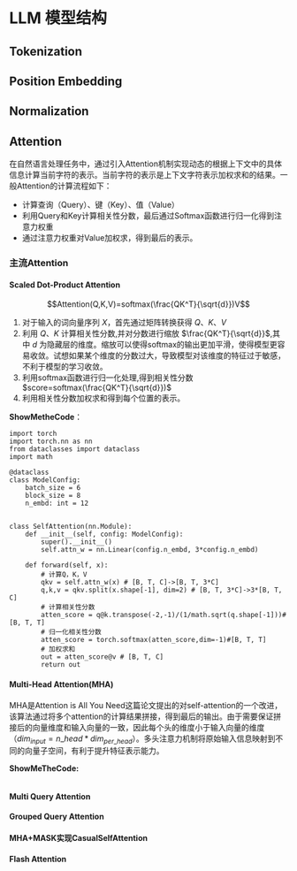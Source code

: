 # LLM 模型结构

## Tokenization


## Position Embedding

## Normalization

## Attention

在自然语言处理任务中，通过引入Attention机制实现动态的根据上下文中的具体信息计算当前字符的表示。当前字符的表示是上下文字符表示加权求和的结果。一般Attention的计算流程如下：
*  计算查询（Query）、键（Key）、值（Value）
*  利用Query和Key计算相关性分数，最后通过Softmax函数进行归一化得到注意力权重
*  通过注意力权重对Value加权求，得到最后的表示。
  
### 主流Attention

#### Scaled Dot-Product Attention

$$Attention(Q,K,V)=softmax(\frac{QK^T}{\sqrt{d}})V$$

1. 对于输入的词向量序列 $X$，首先通过矩阵转换获得 $Q$、$K$、$V$
2. 利用 $Q$、$K$ 计算相关性分数,并对分数进行缩放 $\frac{QK^T}{\sqrt{d}}$,其中 $d$ 为隐藏层的维度。缩放可以使得softmax的输出更加平滑，使得模型更容易收敛。试想如果某个维度的分数过大，导致模型对该维度的特征过于敏感，不利于模型的学习收敛。
3. 利用softmax函数进行归一化处理,得到相关性分数 $score=softmax(\frac{QK^T}{\sqrt{d}})$
4. 利用相关性分数加权求和得到每个位置的表示。

**ShowMetheCode**：
```
import torch
import torch.nn as nn
from dataclasses import dataclass
import math

@dataclass
class ModelConfig:
    batch_size = 6
    block_size = 8
    n_embd: int = 12


class SelfAttention(nn.Module):
    def __init__(self, config: ModelConfig):
        super().__init__()
        self.attn_w = nn.Linear(config.n_embd, 3*config.n_embd)
    
    def forward(self, x):
        # 计算Q，K，V
        qkv = self.attn_w(x) # [B, T, C]->[B, T, 3*C]
        q,k,v = qkv.split(x.shape[-1], dim=2) # [B, T, 3*C]->3*[B, T, C]
        # 计算相关性分数
        atten_score = q@k.transpose(-2,-1)/(1/math.sqrt(q.shape[-1]))#[B, T, T]
        # 归一化相关性分数
        atten_score = torch.softmax(atten_score,dim=-1)#[B, T, T]
        # 加权求和
        out = atten_score@v # [B, T, C]
        return out

```

#### Multi-Head Attention(MHA)
MHA是Attention is All You Need这篇论文提出的对self-attention的一个改进，该算法通过将多个attention的计算结果拼接，得到最后的输出。由于需要保证拼接后的向量维度和输入向量的一致，因此每个头的维度小于输入向量的维度（$dim_{input}=n\_head*dim_{per\_head}$）。多头注意力机制将原始输入信息映射到不同的向量子空间，有利于提升特征表示能力。

**ShowMeTheCode:**
```

```

#### Multi Query Attention


#### Grouped Query Attention

#### MHA+MASK实现CasualSelfAttention


#### Flash Attention